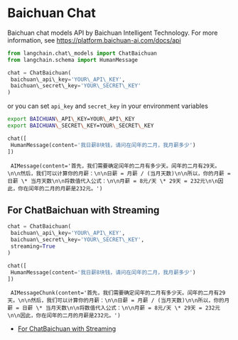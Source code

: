 # Baichuan Chat

Baichuan chat models API by Baichuan Intelligent Technology. For more information, see <https://platform.baichuan-ai.com/docs/api>

```python
from langchain.chat\_models import ChatBaichuan  
from langchain.schema import HumanMessage  

```

```python
chat = ChatBaichuan(  
 baichuan\_api\_key='YOUR\_API\_KEY',  
 baichuan\_secret\_key='YOUR\_SECRET\_KEY'  
)  

```

or you can set `api_key` and `secret_key` in your environment variables

```bash
export BAICHUAN\_API\_KEY=YOUR\_API\_KEY  
export BAICHUAN\_SECRET\_KEY=YOUR\_SECRET\_KEY  

```

```python
chat([  
 HumanMessage(content='我日薪8块钱，请问在闰年的二月，我月薪多少')  
])  

```

```text
 AIMessage(content='首先，我们需要确定闰年的二月有多少天。闰年的二月有29天。\n\n然后，我们可以计算你的月薪：\n\n日薪 = 月薪 / (当月天数)\n\n所以，你的月薪 = 日薪 \* 当月天数\n\n将数值代入公式：\n\n月薪 = 8元/天 \* 29天 = 232元\n\n因此，你在闰年的二月的月薪是232元。')  

```

## For ChatBaichuan with Streaming[​](#for-chatbaichuan-with-streaming "Direct link to For ChatBaichuan with Streaming")

```python
chat = ChatBaichuan(  
 baichuan\_api\_key='YOUR\_API\_KEY',  
 baichuan\_secret\_key='YOUR\_SECRET\_KEY',  
 streaming=True  
)  

```

```python
chat([  
 HumanMessage(content='我日薪8块钱，请问在闰年的二月，我月薪多少')  
])  

```

```text
 AIMessageChunk(content='首先，我们需要确定闰年的二月有多少天。闰年的二月有29天。\n\n然后，我们可以计算你的月薪：\n\n日薪 = 月薪 / (当月天数)\n\n所以，你的月薪 = 日薪 \* 当月天数\n\n将数值代入公式：\n\n月薪 = 8元/天 \* 29天 = 232元\n\n因此，你在闰年的二月的月薪是232元。')  

```

- [For ChatBaichuan with Streaming](#for-chatbaichuan-with-streaming)
